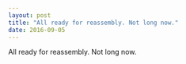 ```yaml
---
layout: post
title: "All ready for reassembly. Not long now.﻿"
date: 2016-09-05 
---
```

All ready for reassembly. Not long now.﻿